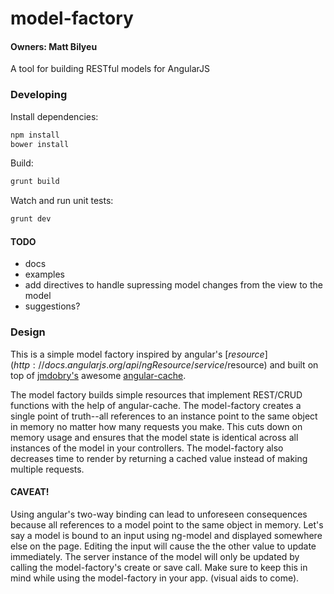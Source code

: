 model-factory
=============

#### Owners: Matt Bilyeu

A tool for building RESTful models for AngularJS

### Developing
Install dependencies:
```bash
npm install
bower install
```

Build:
```bash
grunt build
```

Watch and run unit tests:
```bash
grunt dev
```

#### TODO
- docs
- examples
- add directives to handle supressing model changes from the view to the model
- suggestions?

### Design
This is a simple model factory inspired by angular's [$resource](http://docs.angularjs.org/api/ngResource/service/$resource) and built on top of [jmdobry's](https://github.com/jmdobry) awesome [angular-cache](https://github.com/jmdobry/angular-cache).

The model factory builds simple resources that implement REST/CRUD functions with the help of angular-cache. The model-factory creates a single point of truth--all references to an instance point to the same object in memory no matter how many requests you make. This cuts down on memory usage and ensures that the model state is identical across all instances of the model in your controllers. The model-factory also decreases time to render by returning a cached value instead of making multiple requests.

#### CAVEAT!
Using angular's two-way binding can lead to unforeseen consequences because all references to a model point to the same object in memory. Let's say a model is bound to an input using ng-model and displayed somewhere else on the page. Editing the input will cause the the other value to update immediately. The server instance of the model will only be updated by calling the model-factory's create or save call. Make sure to keep this in mind while using the model-factory in your app.  (visual aids to come).
